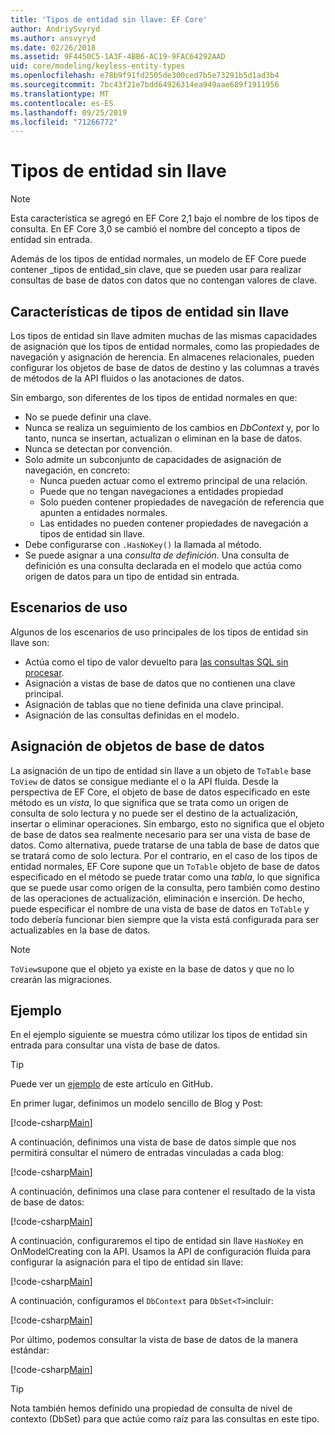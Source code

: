 ```yaml
---
title: 'Tipos de entidad sin llave: EF Core'
author: AndriySvyryd
ms.author: ansvyryd
ms.date: 02/26/2018
ms.assetid: 9F4450C5-1A3F-4BB6-AC19-9FAC64292AAD
uid: core/modeling/keyless-entity-types
ms.openlocfilehash: e78b9f91fd2505de300ced7b5e73291b5d1ad3b4
ms.sourcegitcommit: 7bc43f21e7bdd64926314ea949aae689f1911956
ms.translationtype: MT
ms.contentlocale: es-ES
ms.lasthandoff: 09/25/2019
ms.locfileid: "71266772"
---
```

# <a name="keyless-entity-types"></a>Tipos de entidad sin llave
> [!NOTE]
> Esta característica se agregó en EF Core 2,1 bajo el nombre de los tipos de consulta. En EF Core 3,0 se cambió el nombre del concepto a tipos de entidad sin entrada.

Además de los tipos de entidad normales, un modelo de EF Core puede contener _tipos de entidad_sin clave, que se pueden usar para realizar consultas de base de datos con datos que no contengan valores de clave.

## <a name="keyless-entity-types-characteristics"></a>Características de tipos de entidad sin llave

Los tipos de entidad sin llave admiten muchas de las mismas capacidades de asignación que los tipos de entidad normales, como las propiedades de navegación y asignación de herencia. En almacenes relacionales, pueden configurar los objetos de base de datos de destino y las columnas a través de métodos de la API fluidos o las anotaciones de datos.

Sin embargo, son diferentes de los tipos de entidad normales en que:

- No se puede definir una clave.
- Nunca se realiza un seguimiento de los cambios en _DbContext_ y, por lo tanto, nunca se insertan, actualizan o eliminan en la base de datos.
- Nunca se detectan por convención.
- Solo admite un subconjunto de capacidades de asignación de navegación, en concreto:
  - Nunca pueden actuar como el extremo principal de una relación.
  - Puede que no tengan navegaciones a entidades propiedad
  - Solo pueden contener propiedades de navegación de referencia que apunten a entidades normales.
  - Las entidades no pueden contener propiedades de navegación a tipos de entidad sin llave.
- Debe configurarse con `.HasNoKey()` la llamada al método.
- Se puede asignar a una _consulta de definición_. Una consulta de definición es una consulta declarada en el modelo que actúa como origen de datos para un tipo de entidad sin entrada.

## <a name="usage-scenarios"></a>Escenarios de uso

Algunos de los escenarios de uso principales de los tipos de entidad sin llave son:

- Actúa como el tipo de valor devuelto para [las consultas SQL sin procesar](xref:core/querying/raw-sql).
- Asignación a vistas de base de datos que no contienen una clave principal.
- Asignación de tablas que no tiene definida una clave principal.
- Asignación de las consultas definidas en el modelo.

## <a name="mapping-to-database-objects"></a>Asignación de objetos de base de datos

La asignación de un tipo de entidad sin llave a un objeto de `ToTable` base `ToView` de datos se consigue mediante el o la API fluida. Desde la perspectiva de EF Core, el objeto de base de datos especificado en este método es un _vista_, lo que significa que se trata como un origen de consulta de solo lectura y no puede ser el destino de la actualización, insertar o eliminar operaciones. Sin embargo, esto no significa que el objeto de base de datos sea realmente necesario para ser una vista de base de datos. Como alternativa, puede tratarse de una tabla de base de datos que se tratará como de solo lectura. Por el contrario, en el caso de los tipos de entidad normales, EF Core supone que un `ToTable` objeto de base de datos especificado en el método se puede tratar como una _tabla_, lo que significa que se puede usar como origen de la consulta, pero también como destino de las operaciones de actualización, eliminación e inserción. De hecho, puede especificar el nombre de una vista de base de datos en `ToTable` y todo debería funcionar bien siempre que la vista está configurada para ser actualizables en la base de datos.

> [!NOTE]
> `ToView`supone que el objeto ya existe en la base de datos y que no lo crearán las migraciones.

## <a name="example"></a>Ejemplo

En el ejemplo siguiente se muestra cómo utilizar los tipos de entidad sin entrada para consultar una vista de base de datos.

> [!TIP]
> Puede ver un [ejemplo](https://github.com/aspnet/EntityFramework.Docs/tree/master/samples/core/KeylessEntityTypes) de este artículo en GitHub.

En primer lugar, definimos un modelo sencillo de Blog y Post:

[!code-csharp[Main](../../../samples/core/KeylessEntityTypes/Program.cs#Entities)]

A continuación, definimos una vista de base de datos simple que nos permitirá consultar el número de entradas vinculadas a cada blog:

[!code-csharp[Main](../../../samples/core/KeylessEntityTypes/Program.cs#View)]

A continuación, definimos una clase para contener el resultado de la vista de base de datos:

[!code-csharp[Main](../../../samples/core/KeylessEntityTypes/Program.cs#KeylessEntityType)]

A continuación, configuraremos el tipo de entidad sin llave `HasNoKey` en OnModelCreating con la API.
Usamos la API de configuración fluida para configurar la asignación para el tipo de entidad sin llave:

[!code-csharp[Main](../../../samples/core/KeylessEntityTypes/Program.cs#Configuration)]

A continuación, configuramos el `DbContext` para `DbSet<T>`incluir:

[!code-csharp[Main](../../../samples/core/KeylessEntityTypes/Program.cs#DbSet)]

Por último, podemos consultar la vista de base de datos de la manera estándar:

[!code-csharp[Main](../../../samples/core/KeylessEntityTypes/Program.cs#Query)]

> [!TIP]
> Nota también hemos definido una propiedad de consulta de nivel de contexto (DbSet) para que actúe como raíz para las consultas en este tipo.
